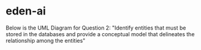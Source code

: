 # eden-ai
Below is the UML Diagram for Question 2: "Identify entities that must be stored in the databases and provide a conceptual model that delineates the relationship among the entities"


